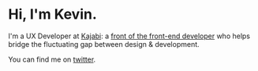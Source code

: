 # Hi, I'm Kevin.
I'm a UX Developer at [Kajabi](https://kajabi.com): a [front of the front-end developer](https://bradfrost.com/blog/post/frontend-design-react-and-a-bridge-over-the-great-divide/) who helps bridge the fluctuating gap between design & development.

You can find me on [twitter](https://twitter.com/teenwolfblitzer).
